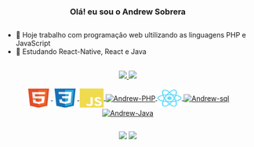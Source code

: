 ### <div align="center">Olá! eu sou o Andrew Sobrera</div> 
##
- 🔭 Hoje trabalho com programação web ultilizando as linguagens PHP e JavaScript
- 🌱 Estudando React-Native, React e Java
</br>
<div align="center">
  <a href="https://github.com/Andrew-sobrera">
  <img height="250em" src="https://github-readme-stats.vercel.app/api?username=Andrew-sobrera&show_icons=true&theme=dracula&include_all_commits=true&count_private=true"/>
  <img height="250em" src="https://github-readme-stats.vercel.app/api/top-langs/?username=Andrew-sobrera&layout=compact&langs_count=7&theme=dracula"/>
</div>
<div style="display: inline_block" align="center"><br>
  <img align="center" alt="Andrew-HTML" height="40" width="50" src="https://raw.githubusercontent.com/devicons/devicon/master/icons/html5/html5-original.svg">
  <img align="center" alt="Andrew-CSS" height="40" width="50" src="https://raw.githubusercontent.com/devicons/devicon/master/icons/css3/css3-original.svg">
  <img align="center" alt="Andrew-Js" height="40" width="50" src="https://raw.githubusercontent.com/devicons/devicon/master/icons/javascript/javascript-plain.svg">
  <img align="center" alt="Andrew-PHP" height="40" width="50" src="https://cdn.jsdelivr.net/gh/devicons/devicon/icons/php/php-original.svg">
  <img align="center" alt="Andrew-React" height="40" width="50" src="https://raw.githubusercontent.com/devicons/devicon/master/icons/react/react-original.svg">
  <img align="center" alt="Andrew-sql" height="40" width="50" src="https://cdn.jsdelivr.net/gh/devicons/devicon/icons/microsoftsqlserver/microsoftsqlserver-plain.svg">
  <img align="center" alt="Andrew-Java" height="40" width="50" src="https://cdn.jsdelivr.net/gh/devicons/devicon/icons/java/java-original.svg">
  
 
</div>
  
  ##
 
<div align="center"> 
  <a href="https://www.instagram.com/andrew_sobrera/" target="_blank"><img src="https://img.shields.io/badge/-Instagram-%23E4405F?style=for-the-badge&logo=instagram&logoColor=white" target="_blank"></a>
  <a href="https://www.linkedin.com/in/andrew-sobrera-827abb205/" target="_blank"><img src="https://img.shields.io/badge/-LinkedIn-%230077B5?style=for-the-badge&logo=linkedin&logoColor=white" target="_blank"></a> 
 
  
 
</div>

